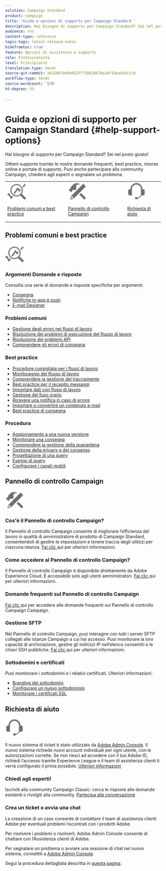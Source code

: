 ```yaml
---
solution: Campaign Standard
product: campaign
title: 'Guida e opzioni di supporto per Campaign Standard '
description: Hai bisogno di supporto per Campaign Standard? Sei nel posto giusto!
audience: rns
content-type: reference
topic-tags: latest-release-notes
hidefromtoc: true
feature: Opzioni di assistenza e supporto
role: Professionista
level: Principiante
translation-type: tm+mt
source-git-commit: a632087e69a952ff71b828670a1df19ead3dc2c8
workflow-type: tm+mt
source-wordcount: '578'
ht-degree: 5%

---
```



# Guida e opzioni di supporto per Campaign Standard {#help-support-options}

Hai bisogno di supporto per Campaign Standard? Sei nel posto giusto!

Ottieni supporto tramite le nostre domande frequenti, best practice, risorse online e portale di supporto. Puoi anche partecipare alla community Campaign, chiedere agli esperti o segnalare un problema.

<table>
    <tr>
        <td><img src="start/using/assets/do-not-localize/icon-faq.svg" width="60px"><p><a href="#faq">Problemi comuni e best practice</a></p></td>
        <td><img src="start/using/assets/do-not-localize/icon-control-panel.svg" width="60px"><p><a href="#control-panel">Pannello di controllo Campaign</a></p></td>
        <td><img src="start/using/assets/do-not-localize/icon-support.svg" width="60px"><p><a href="#support">Richiesta di aiuto</a></p></td>
    </tr>
</table>

## Problemi comuni e best practice

<img src="start/using/assets/do-not-localize/icon-faq.svg" width="60px">

### Argomenti Domande e risposte

Consulta una serie di domande e risposte specifiche per argomenti:

* [Consegna](sending/using/monitor-deliverability.md)
* [Notifiche in-app e push](administration/using/aep-faq.md)
* [E-mail Designer](designing/using/faq-email-designer.md)

### Problemi comuni

* [Gestione degli errori nei flussi di lavoro](automating/using/monitoring-workflow-execution.md#error-management)
* [Risoluzione dei problemi di esecuzione del flusso di lavoro](automating/using/best-practices-workflows.md)
* [Risoluzione dei problemi API](api/using/troubleshooting.md)
* [Comprendere gli errori di consegna](sending/using/understanding-delivery-failures.md)

### Best practice

* [Procedure consigliate per i flussi di lavoro](automating/using/best-practices-workflows.md)
* [Monitoraggio del flusso di lavoro](automating/using/about-workflow-execution.md)
* [Comprendere la gestione del tracciamento](sending/using/tracking-messages.md)
* [Best practice per il recapito messaggi](sending/using/about-deliverability.md)
* [Importare dati con flussi di lavoro](automating/using/creating-import-workflow-templates.md)
* [Gestione del fuso orario](sending/using/sending-messages-at-the-recipient-s-time-zone.md)
* [Ricevere una notifica in caso di errore](sending/using/receiving-alerts-when-failures-happen.md)
* [Importare o convertire un contenuto e-mail](designing/using/using-existing-content.md)
* [Best practice di consegna](sending/using/delivery-best-practices.md)

### Procedura

* [Aggiornamento a una nuova versione](rn/using/release-planning.md)
* [Monitorare una consegna](sending/using/monitoring-a-delivery.md)
* [Comprendere la gestione della quarantena](sending/using/understanding-quarantine-management.md)
* [Gestione della privacy e del consenso](start/using/privacy-management.md)
* [Progettazione di una query](automating/using/query.md)
* [Esempi di query](automating/using/query-samples.md)
* [Configurare i canali mobili](https://helpx.adobe.com/campaiacs-mobile.html)

## Pannello di controllo Campaign

<img src="start/using/assets/do-not-localize/icon-control-panel.svg" width="60px">

### Cos&#39;è il Pannello di controllo Campaign?

Il Pannello di controllo Campaign consente di migliorare l’efficienza del lavoro in qualità di amministratore di prodotto di Campaign Standard, consentendoti di gestire le impostazioni e tenere traccia degli utilizzi per ciascuna istanza.
[Fai clic ](https://experienceleague.adobe.com/docs/control-panel/using/discover-control-panel/key-features.html?lang=en#discover-control-panel) qui per ulteriori informazioni.

### Come accedere al Pannello di controllo Campaign?

Il Pannello di controllo Campaign è disponibile direttamente da Adobe Experience Cloud. È accessibile solo agli utenti amministratori. [Fai clic ](https://experienceleague.adobe.com/docs/control-panel/using/discover-control-panel/accessing-control-panel.html?lang=en#discover-control-panel) qui per ulteriori informazioni.

### Domande frequenti sul Pannello di controllo Campaign

[Fai clic ](https://experienceleague.adobe.com/docs/control-panel/using/faq.html?lang=en) qui per accedere alle domande frequenti sul Pannello di controllo Campaign Campaign.

### Gestione SFTP

Nel Pannello di controllo Campaign, puoi interagire con tutti i server SFTP collegati alle istanze Campaign a cui hai accesso. Puoi monitorare la loro capacità di archiviazione, gestire gli indirizzi IP nell’elenco consentiti e le chiavi SSH pubbliche. [Fai clic ](https://experienceleague.adobe.com/docs/control-panel/using/sftp-management/about-sftp-management.html?lang=en#sftp-management) qui per ulteriori informazioni.

### Sottodomini e certificati

Puoi monitorare i sottodomini e i relativi certificati. Ulteriori informazioni:

* [Branding dei sottodomini](https://experienceleague.adobe.com/docs/control-panel/using/subdomains-and-certificates/subdomains-branding.html?lang=en#subdomains-and-certificates)
* [Configurare un nuovo sottodominio](https://experienceleague.adobe.com/docs/control-panel/using/subdomains-and-certificates/setting-up-new-subdomain.html?lang=en#subdomains-and-certificates)
* [Monitorare i certificati SSL](https://experienceleague.adobe.com/docs/control-panel/using/subdomains-and-certificates/renewing-subdomain-certificate.html?lang=en#subdomains-and-certificates)

## Richiesta di aiuto

<img src="start/using/assets/do-not-localize/icon-support.svg" width="60px">

Il nuovo sistema di ticket è stato utilizzato da [Adobe Admin Console](https://adminconsole.adobe.com/overview). Il nuovo sistema richiede nuovi account individuali per ogni utente, con le autorizzazioni corrette. Se non riesci ad accedere con il tuo Adobe ID, richiedi l’accesso tramite Experience League e il team di assistenza clienti ti verrà configurato il prima possibile. [Ulteriori informazioni](https://helpx.adobe.com/enterprise/admin-guide.html/enterprise/using/support-for-experience-cloud.ug.html)

### Chiedi agli esperti!

Iscriviti alla community Campaign Classic: cerca le risposte alle domande esistenti o rivolgiti alla community. [Partecipa alla conversazione](https://experienceleaguecommunities.adobe.cadobe-campaign-standard/ct-p/adobe-campaign-standard-community)

### Crea un ticket o avvia una chat

La creazione di un caso consente di contattare il team di assistenza clienti Adobe per eventuali problemi riscontrati con i prodotti Adobe.

Per risolvere i problemi o risolverli, Adobe Admin Console consente di chattare con l’Assistenza clienti di Adobe.

Per segnalare un problema o avviare una sessione di chat nel nuovo sistema, connettiti a [Adobe Admin Console](https://adminconsole.adobe.com/overview).

Segui la procedura dettagliata descritta in [questa pagina](https://helpx.adobe.com/enterprise/admin-guide.html/enterprise/using/support-for-experience-cloud.ug.html).
